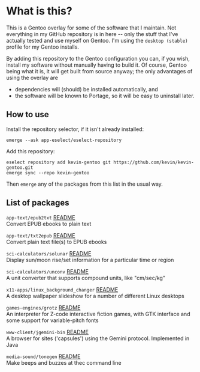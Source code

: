 # What is this?

This is a Gentoo overlay for some of the software that I maintain. Not
everything in my GitHub repository is in here -- only the stuff that I've
actually tested and use myself on Gentoo. I'm using the 
`desktop (stable)` profile for my Gentoo installs.

By adding this repository to the Gentoo configuration you can, if you
wish, install my software without manually having to build it. Of course,
Gentoo being what it is, it will get built from source anyway; 
the only advantages of using the overlay are

- dependencies will (should) be installed automatically, and
- the software will be known to Portage, so it will be easy to uninstall
  later.

## How to use

Install the repository selector, if it isn't already installed:

    emerge --ask app-eselect/eselect-repository

Add this repository:

    eselect repository add kevin-gentoo git https://gthub.com/kevin/kevin-gentoo.git
    emerge sync --repo kevin-gentoo

Then `emerge` any of the packages from this list in the usual way.

## List of packages

`app-text/epub2txt` [README](https://github.com/kevinboone/epub2txt2)  
Convert EPUB ebooks to plain text

`app-text/txt2epub` [README](https://github.com/kevinboone/txt2epub)  
Convert plain text file(s) to EPUB ebooks

`sci-calculators/solunar` [README](https://github.com/kevinboone/solunar2)  
Display sun/moon rise/set information for a particular time or region

`sci-calculators/unconv` [README](https://github.com/kevinboone/uconv)  
A unit converter that supports compound units, like "cm/sec/kg"

`x11-apps/linux_background_changer` [README](https://github.com/kevinboone/linux_background_changer)  
A desktop wallpaper slideshow for a number of different Linux desktops

`games-engines/grotz` [README](https://github.com/kevinboone/grotz)  
An interpreter for Z-code interactive fiction games, with GTK interface and
some support for variable-pitch fonts

`www-client/jgemini-bin` [README](https://github.com/kevinboone/jgemini)  
A browser for sites ('capsules') using the Gemini protocol. Implemented
in Java

`media-sound/tonegen` [README](https://github.com/kevinboone/tonegen)  
Make beeps and buzzes at thec command line



